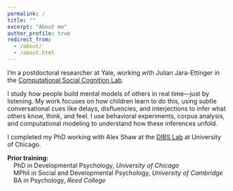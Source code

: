 ```yaml
---
permalink: /
title: ""
excerpt: "About me"
author_profile: true
redirect_from: 
  - /about/
  - /about.html
---
```



I’m a postdoctoral researcher at Yale, working with Julian Jara-Ettinger in the <a href="https://compdevlab.yale.edu/">Computational Social Cognition Lab</a>.

I study how people build mental models of others in real time—just by listening. My work focuses on how children learn to do this, using subtle conversational cues like delays, disfluencies, and interjections to infer what others know, think, and feel. I use behavioral experiments, corpus analysis, and computational modeling to understand how these inferences unfold.

I completed my PhD working with Alex Shaw at the <a href="https://www.dibslab.uchicago.edu/">DIBS Lab</a> at University of Chicago.


**Prior training:** <br>
<span style="display: block; margin-left: 1em;">
PhD in Developmental Psychology, <em>University of Chicago</em><br>
MPhil in Social and Developmental Psychology, <em>University of Cambridge</em><br>
BA in Psychology, <em>Reed College</em>
</span>




<!-- I’m a developmental psychologist studying how we draw rich social meaning from everyday conversation. Currently, I'm a postdoctoral researcher at Yale University, working with Julian Jara-Ettinger at the <a href="https://compdevlab.yale.edu/">Computational Social Cognition Lab</a>.

Every time we talk to someone, we're tasked with reasoning about their mind. Often our key insights come not from _what_ they say, but _how_ they say it. Imagine asking a friend what they think of your new haircut. Sure, their words will matter. But you might learn more about what they really think from the pause before they speak, their puzzled facial expression, or the way they say, “it’s… different.”

In my research, I study how subtle conversational cues — like disfluencies, delays, and surprise — reveal mental processes behind what people say, leading people to draw rich inferences about what others' know, like, and believe. These inferences help us navigate communication, evaluate others, and learn from social interaction. Much of my work focuses on the development of such inferences in early childhood, and how they guide social learning. Methodologically, I rely on behavioral experiments, corpus analyses, and computational modeling to study these inference processes.



Previously, I completed my PhD working with Alex Shaw at the <a href="https://www.dibslab.uchicago.edu/">DIBS Lab</a> at UChicago and Dan Yurovsky at the <a href="https://callab.uchicago.edu/">Communication and Learning Lab</a> at Carnegie Mellon University. -->






<!-- Everyday conversation is a ubiquitous testbed of mental-state reasoning. Broadly, I am interested in how children rely on and exploit social reasoning in conversational contexts. To become smooth conversationalists, young children must learn to extract social information from language to learn about people, and also recruit social information to learn language. In much of my work, I explore how children infer social meaning not from *what* someone says, but from *how* (and especially how quickly) they say it. Methodologically, I rely on behavioral experiments with adults and children, corpus analysis, and computational modeling.
 -->
 <!-- [Computational Social Cognition Lab](https://compdevlab.yale.edu/). -->


<!--- Prior to coming to the University of Chicago, I worked with [Claire Hughes](https://www.cfr.cam.ac.uk/directory/ClaireHughes) at the University of Cambridge and [Jennifer Henderlong Corpus](https://www.reed.edu/psychology/faculty/corpus.html) at Reed College. -->

<!--- Broadly, I am interested in the intersection between language and social cognition across development. My current work explores the language cues that children use to infer others' mental-states, as well as how children adapt their language to a listener's mental-state. Methodologically, I rely on behavioral experiments with adults and children, corpus analysis, and computational modeling. -->